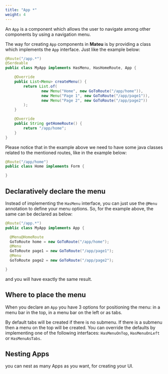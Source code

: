 ```yaml
---
title: "App *"
weight: 4
---
```


An `App` is a component which allows the user to navigate among other components by using a navigation menu.

The way for creating `App` components in **Mateu** is by providing a class which implements the `App` interface. Just like the example below:

```java
@Route("/app.*")
@Serdeable
public class MyApp implements HasMenu, HasHomeRoute, App {

    @Override
    public List<Menu> createMenu() {
        return List.of(
                new Menu("Home", new GoToRoute("/app/home")),
                new Menu("Page 1", new GoToRoute("/app/page1")),
                new Menu("Page 2", new GoToRoute("/app/page2"))
        );
    }

    @Override
    public String getHomeRoute() {
        return "/app/home";
    }
}
```

Please notice that in the example above we need to have some java classes related to the mentioned routes, like in the example below:

```java
@Route("/app/home")
public class Home implements Form {

}
```

## Declaratively declare the menu

Instead of implementing the `HasMenu` interface, you can just use the `@Menu` annotation to define your menu options. So, for the example above, the same can be declared as below:

```java
@Route("/app.*")
public class MyApp implements App {

  @Menu@HomeRoute
  GoToRoute home = new GoToRoute("/app/home");
  @Menu
  GoToRoute page1 = new GoToRoute("/app/page1");
  @Menu
  GoToRoute page2 = new GoToRoute("/app/page2");

}
```
and you will have exactly the same result.

## Where to place the menu

When you declare an `App` you have 3 options for positioning the menu: in a menu bar in the top, in a menu bar on the left or as tabs.

By default tabs will be created if there is no submenu. If there is a submenu then a menu on the top will be created. You can override the defaults by implementing one of the following interfaces: `HasMenuOnTop`, `HasMenuOnLeft` or `HasMenuAsTabs`.

## Nesting Apps

you can nest as many Apps as you want, for creating your UI.
